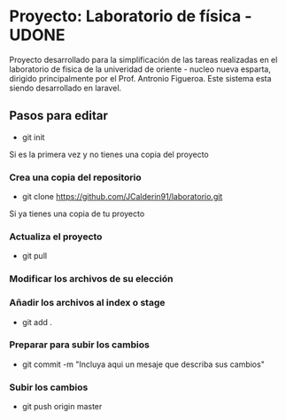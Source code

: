 # Proyecto: Laboratorio de física - UDONE
Proyecto desarrollado para la simplificación de las tareas realizadas en el laboratorio de fisica de la univeridad de oriente -  nucleo nueva esparta, dirigido principalmente por el Prof. Antronio Figueroa. Este sistema esta siendo desarrollado en laravel.

## Pasos para editar
- git init

Si es la primera vez y no tienes una copia del proyecto
### Crea una copia del repositorio 
- git clone https://github.com/JCalderin91/laboratorio.git

Si ya tienes una copia de tu proyecto
### Actualiza el proyecto
- git pull

### Modificar los archivos de su elección

### Añadir los archivos al index o stage	
- git add .

### Preparar para subir los cambios
- git commit -m "Incluya aqui un mesaje que describa sus cambios"

### Subir los cambios
- git push origin master


